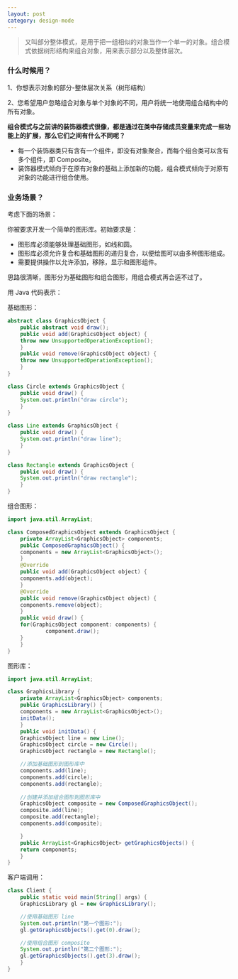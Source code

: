 ```yaml
---
layout: post
category: design-mode
---
```

> 又叫部分整体模式，是用于把一组相似的对象当作一个单一的对象。组合模式依据树形结构来组合对象，用来表示部分以及整体层次。

### 什么时候用？

 1、你想表示对象的部分-整体层次关系（树形结构）

 2、您希望用户忽略组合对象与单个对象的不同，用户将统一地使用组合结构中的所有对象。

**组合模式与之前讲的装饰器模式很像，都是通过在类中存储成员变量来完成一些功能上的扩展，那么它们之间有什么不同呢？**

- 每一个装饰器类只有含有一个组件，即没有对象聚合，而每个组合类可以含有多个组件，即 Composite。
- 装饰器模式倾向于在原有对象的基础上添加新的功能，组合模式倾向于对原有对象的功能进行组合使用。

### 业务场景？

考虑下面的场景：

你被要求开发一个简单的图形库。初始要求是：

- 图形库必须能够处理基础图形，如线和圆。
- 图形库必须允许复合和基础图形的递归复合，以便绘图可以由多种图形组成。
- 需要提供操作以允许添加，移除，显示和图形组件。

思路很清晰，图形分为基础图形和组合图形，用组合模式再合适不过了。

用 Java 代码表示：

基础图形：

```java
abstract class GraphicsObject {
    public abstract void draw();
    public void add(GraphicsObject object) {
	throw new UnsupportedOperationException();
    }
    public void remove(GraphicsObject object) {
	throw new UnsupportedOperationException();
    }
}

class Circle extends GraphicsObject {
    public void draw() {
	System.out.println("draw circle");
    }
}

class Line extends GraphicsObject {
    public void draw() {
	System.out.println("draw line");
    }	
}

class Rectangle extends GraphicsObject {
    public void draw() {
	System.out.println("draw rectangle");
    }	
}
```

组合图形：

```java
import java.util.ArrayList;

class ComposedGraphicsObject extends GraphicsObject {
    private ArrayList<GraphicsObject> components;
    public ComposedGraphicsObject() {
	components = new ArrayList<GraphicsObject>();
    }
    @Override
    public void add(GraphicsObject object) {
	components.add(object);
    }
    @Override
    public void remove(GraphicsObject object) {
	components.remove(object);
    }
    public void draw() {
	for(GraphicsObject component: components) {
        	component.draw();
	}
    }
}
```

图形库：

```java
import java.util.ArrayList;

class GraphicsLibrary {
    private ArrayList<GraphicsObject> components;
    public GraphicsLibrary() {
	components = new ArrayList<GraphicsObject>();
	initData();
    }
    public void initData() {
	GraphicsObject line = new Line();
	GraphicsObject circle = new Circle();
	GraphicsObject rectangle = new Rectangle();

	//添加基础图形到图形库中
	components.add(line);
	components.add(circle);
	components.add(rectangle);
		
	//创建并添加组合图形到图形库中
	GraphicsObject composite = new ComposedGraphicsObject();
	composite.add(line);
	composite.add(rectangle);
	components.add(composite);

    }
    public ArrayList<GraphicsObject> getGraphicsObjects() {
	return components;
    }
}
```

客户端调用：

```java
class Client {
    public static void main(String[] args) {
	GraphicsLibrary gl = new GraphicsLibrary();

	//使用基础图形 line
	System.out.println("第一个图形:");
	gl.getGraphicsObjects().get(0).draw();

	//使用组合图形 composite
	System.out.println("第二个图形:");
	gl.getGraphicsObjects().get(3).draw();
    }
}
```